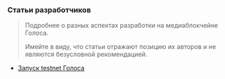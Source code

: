 ### Статьи разработчиков

> Подробнее о разных аспектах разработки на медиаблокчейне Голоса.
>
> Имейте в виду, что статьи отражают позицию их авторов и не являются безусловной рекомендацией.

- [Запуск testnet Голоса](/3-guides/stati/zapusk-testnet-golos.md)